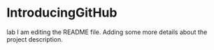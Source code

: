 # IntroducingGitHub
lab
I am editing the README file. Adding some more details about the project description.
